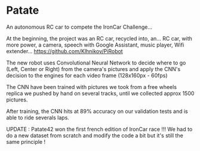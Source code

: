 # Patate
An autonomous RC car to compete the IronCar Challenge...

At the beginning, the project was an RC car, recycled into, an... RC car, with more power, a camera, speech with Google Assistant, music player, Wifi extender...
https://github.com/Klhnikov/PiRobot

The new robot uses Convolutional Neural Network to decide where to go (Left, Center or Right) from the camera's pictures and apply the CNN's decision to the engines for each video frame (128x160px - 60fps)

The CNN have been trained with pictures we took from a free wheels replica we pushed by hand on several tracks, until we collected approx 1500 pictures.

After training, the CNN hits at 89% accuracy on our validation tests and is able to ride severals laps.

UPDATE : Patate42 won the first french edition of IronCar race !!!
We had to do a new dataset from scratch and modify the code a bit but it's still the same principle !
